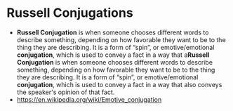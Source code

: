 # Russell Conjugations
- **Russell Conjugation** is 
when someone chooses different words to describe something, depending on
 how favorable they want to be to the thing they are describing. It is a
 form of “spin”, or emotive/emotional **conjugation**, which is used to convey a fact in a way that a**Russell Conjugation** is 
when someone chooses different words to describe something, depending on
 how favorable they want to be to the thing they are describing. It is a
 form of “spin”, or emotive/emotional **conjugation**, which is used to convey a fact in a way that also conveys the speaker's opinion of that fact.
- https://en.wikipedia.org/wiki/Emotive_conjugation
